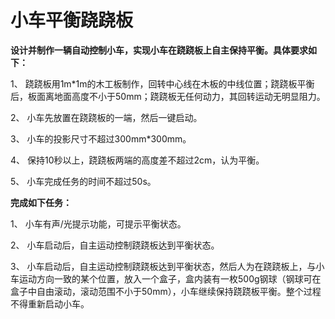 # 小车平衡跷跷板

**设计并制作一辆自动控制小车，实现小车在跷跷板上自主保持平衡。具体要求如下：**

 

1、 跷跷板用1m*1m的木工板制作，回转中心线在木板的中线位置；跷跷板平衡后，板面离地面高度不小于50mm；跷跷板无任何动力，其回转运动无明显阻力。

2、 小车先放置在跷跷板的一端，然后一键启动。

3、 小车的投影尺寸不超过300mm*300mm。

4、 保持10秒以上，跷跷板两端的高度差不超过2cm，认为平衡。

5、 小车完成任务的时间不超过50s。

 

**完成如下任务：**

1、 小车有声/光提示功能，可提示平衡状态。

2、 小车启动后，自主运动控制跷跷板达到平衡状态。

3、 小车启动后，自主运动控制跷跷板达到平衡状态，然后人为在跷跷板上，与小车运动方向一致的某个位置，放入一个盒子，盒内装有一枚500g钢球（钢球可在盒子中自由滚动，滚动范围不小于50mm），小车继续保持跷跷板平衡。整个过程不得重新启动小车。